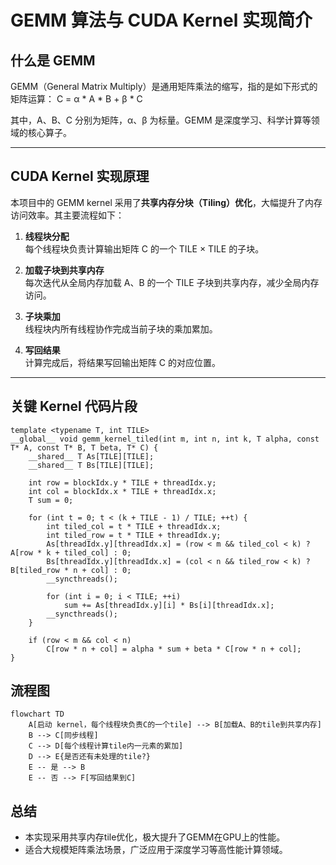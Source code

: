 # GEMM 算法与 CUDA Kernel 实现简介

## 什么是 GEMM

GEMM（General Matrix Multiply）是通用矩阵乘法的缩写，指的是如下形式的矩阵运算：
C = α * A * B + β * C


其中，A、B、C 分别为矩阵，α、β 为标量。GEMM 是深度学习、科学计算等领域的核心算子。

---

## CUDA Kernel 实现原理

本项目中的 GEMM kernel 采用了**共享内存分块（Tiling）优化**，大幅提升了内存访问效率。其主要流程如下：

1. **线程块分配**  
   每个线程块负责计算输出矩阵 C 的一个 TILE × TILE 的子块。

2. **加载子块到共享内存**  
   每次迭代从全局内存加载 A、B 的一个 TILE 子块到共享内存，减少全局内存访问。

3. **子块乘加**  
   线程块内所有线程协作完成当前子块的乘加累加。

4. **写回结果**  
   计算完成后，将结果写回输出矩阵 C 的对应位置。

---

## 关键 Kernel 代码片段

```cuda
template <typename T, int TILE>
__global__ void gemm_kernel_tiled(int m, int n, int k, T alpha, const T* A, const T* B, T beta, T* C) {
    __shared__ T As[TILE][TILE];
    __shared__ T Bs[TILE][TILE];

    int row = blockIdx.y * TILE + threadIdx.y;
    int col = blockIdx.x * TILE + threadIdx.x;
    T sum = 0;

    for (int t = 0; t < (k + TILE - 1) / TILE; ++t) {
        int tiled_col = t * TILE + threadIdx.x;
        int tiled_row = t * TILE + threadIdx.y;
        As[threadIdx.y][threadIdx.x] = (row < m && tiled_col < k) ? A[row * k + tiled_col] : 0;
        Bs[threadIdx.y][threadIdx.x] = (col < n && tiled_row < k) ? B[tiled_row * n + col] : 0;
        __syncthreads();

        for (int i = 0; i < TILE; ++i)
            sum += As[threadIdx.y][i] * Bs[i][threadIdx.x];
        __syncthreads();
    }

    if (row < m && col < n)
        C[row * n + col] = alpha * sum + beta * C[row * n + col];
}

```

## 流程图
```mermaid
flowchart TD
    A[启动 kernel，每个线程块负责C的一个tile] --> B[加载A、B的tile到共享内存]
    B --> C[同步线程]
    C --> D[每个线程计算tile内一元素的累加]
    D --> E{是否还有未处理的tile?}
    E -- 是 --> B
    E -- 否 --> F[写回结果到C]
```

## 总结

- 本实现采用共享内存tile优化，极大提升了GEMM在GPU上的性能。
- 适合大规模矩阵乘法场景，广泛应用于深度学习等高性能计算领域。
